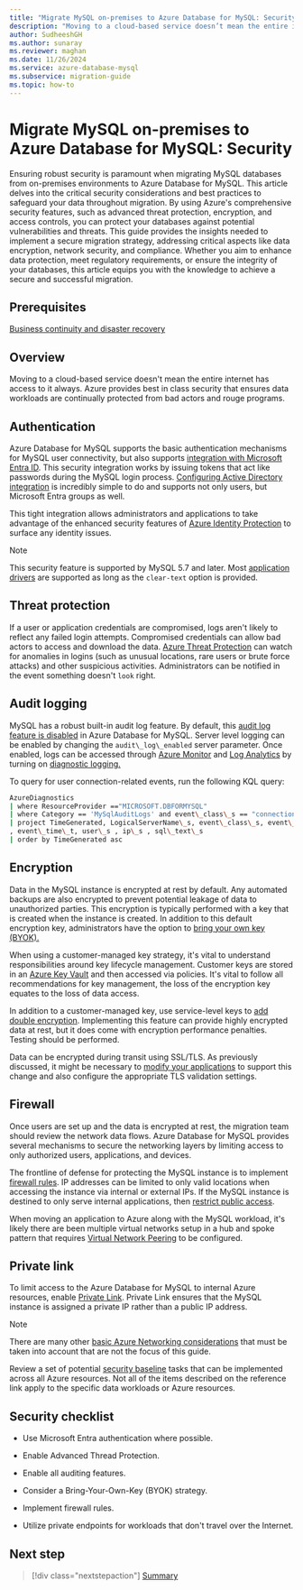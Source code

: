 ```yaml
---
title: "Migrate MySQL on-premises to Azure Database for MySQL: Security"
description: "Moving to a cloud-based service doesn’t mean the entire internet has access to it always."
author: SudheeshGH
ms.author: sunaray
ms.reviewer: maghan
ms.date: 11/26/2024
ms.service: azure-database-mysql
ms.subservice: migration-guide
ms.topic: how-to
---
```


# Migrate MySQL on-premises to Azure Database for MySQL: Security

Ensuring robust security is paramount when migrating MySQL databases from on-premises environments to Azure Database for MySQL. This article delves into the critical security considerations and best practices to safeguard your data throughout migration. By using Azure's comprehensive security features, such as advanced threat protection, encryption, and access controls, you can protect your databases against potential vulnerabilities and threats. This guide provides the insights needed to implement a secure migration strategy, addressing critical aspects like data encryption, network security, and compliance. Whether you aim to enhance data protection, meet regulatory requirements, or ensure the integrity of your databases, this article equips you with the knowledge to achieve a secure and successful migration.

## Prerequisites

[Business continuity and disaster recovery](12-business-continuity-and-disaster-recovery.md)

## Overview

Moving to a cloud-based service doesn't mean the entire internet has access to it always. Azure provides best in class security that ensures data workloads are continually protected from bad actors and rouge programs.

## Authentication

Azure Database for MySQL supports the basic authentication mechanisms for MySQL user connectivity, but also supports [integration with Microsoft Entra ID](../../concepts-azure-ad-authentication.md). This security integration works by issuing tokens that act like passwords during the MySQL login process. [Configuring Active Directory integration](../../howto-configure-sign-in-azure-ad-authentication.md) is incredibly simple to do and supports not only users, but Microsoft Entra groups as well.

This tight integration allows administrators and applications to take advantage of the enhanced security features of [Azure Identity Protection](/azure/active-directory/identity-protection/overview-identity-protection) to surface any identity issues.

> [!NOTE]  
> This security feature is supported by MySQL 5.7 and later. Most [application drivers](../../howto-configure-sign-in-azure-ad-authentication.md) are supported as long as the `clear-text` option is provided.

## Threat protection

If a user or application credentials are compromised, logs aren't likely to reflect any failed login attempts. Compromised credentials can allow bad actors to access and download the data. [Azure Threat Protection](../../concepts-security.md#threat-protection) can watch for anomalies in logins (such as unusual locations, rare users or brute force attacks) and other suspicious activities. Administrators can be notified in the event something doesn't `look` right.

## Audit logging

MySQL has a robust built-in audit log feature. By default, this [audit log feature is disabled](../../concepts-audit-logs.md) in Azure Database for MySQL. Server level logging can be enabled by changing the `audit\_log\_enabled` server parameter. Once enabled, logs can be accessed through [Azure Monitor](/azure/azure-monitor/overview) and [Log Analytics](/azure/azure-monitor/logs/log-analytics-workspace-overview) by turning on [diagnostic logging.](../../howto-configure-audit-logs-portal.md#set-up-diagnostic-logs)

To query for user connection-related events, run the following KQL query:

```bash
AzureDiagnostics
| where ResourceProvider =="MICROSOFT.DBFORMYSQL"
| where Category == 'MySqlAuditLogs' and event\_class\_s == "connection\_log"
| project TimeGenerated, LogicalServerName\_s, event\_class\_s, event\_subclass\_s
, event\_time\_t, user\_s , ip\_s , sql\_text\_s
| order by TimeGenerated asc
```

## Encryption

Data in the MySQL instance is encrypted at rest by default. Any automated backups are also encrypted to prevent potential leakage of data to unauthorized parties. This encryption is typically performed with a key that is created when the instance is created. In addition to this default encryption key, administrators have the option to [bring your own key (BYOK).](../../concepts-data-encryption-mysql.md)

When using a customer-managed key strategy, it's vital to understand responsibilities around key lifecycle management. Customer keys are stored in an [Azure Key Vault](/azure/key-vault/general/basic-concepts) and then accessed via policies. It's vital to follow all recommendations for key management, the loss of the encryption key equates to the loss of data access.

In addition to a customer-managed key, use service-level keys to [add double encryption](../../concepts-infrastructure-double-encryption.md). Implementing this feature can provide highly encrypted data at rest, but it does come with encryption performance penalties. Testing should be performed.

Data can be encrypted during transit using SSL/TLS. As previously discussed, it might be necessary to [modify your applications](../../howto-configure-ssl.md) to support this change and also configure the appropriate TLS validation settings.

## Firewall

Once users are set up and the data is encrypted at rest, the migration team should review the network data flows. Azure Database for MySQL provides several mechanisms to secure the networking layers by limiting access to only authorized users, applications, and devices.

The frontline of defense for protecting the MySQL instance is to implement [firewall rules](../../concepts-firewall-rules.md). IP addresses can be limited to only valid locations when accessing the instance via internal or external IPs. If the MySQL instance is destined to only serve internal applications, then [restrict public access](../../howto-deny-public-network-access.md).

When moving an application to Azure along with the MySQL workload, it's likely there are been multiple virtual networks setup in a hub and spoke pattern that requires [Virtual Network Peering](/azure/virtual-network/virtual-network-peering-overview) to be configured.

## Private link

To limit access to the Azure Database for MySQL to internal Azure resources, enable [Private Link](../../concepts-data-access-security-private-link.md). Private Link ensures that the MySQL instance is assigned a private IP rather than a public IP address.

> [!NOTE]  
> There are many other [basic Azure Networking considerations](../../concepts-data-access-and-security-vnet.md) that must be taken into account that are not the focus of this guide.

Review a set of potential [security baseline](/azure/mysql/security-baseline) tasks that can be implemented across all Azure resources. Not all of the items described on the reference link apply to the specific data workloads or Azure resources.

## Security checklist

  - Use Microsoft Entra authentication where possible.

  - Enable Advanced Thread Protection.

  - Enable all auditing features.

  - Consider a Bring-Your-Own-Key (BYOK) strategy.

  - Implement firewall rules.

  - Utilize private endpoints for workloads that don't travel over the Internet.

## Next step

> [!div class="nextstepaction"]
> [Summary](14-summary.md)
